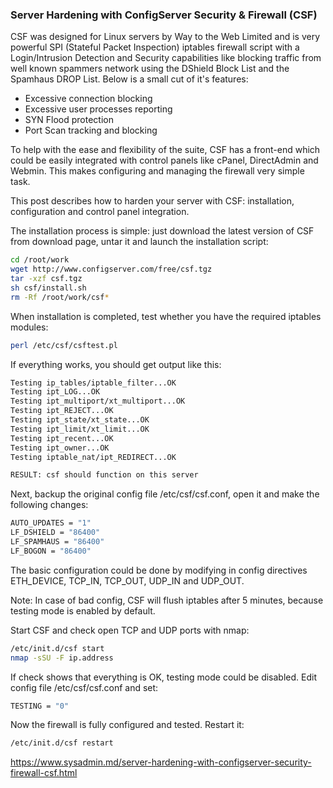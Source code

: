 ### Server Hardening with ConfigServer Security & Firewall (CSF)

CSF was designed for Linux servers by Way to the Web Limited and is very powerful SPI (Stateful Packet Inspection) iptables firewall script with a Login/Intrusion Detection and Security capabilities like blocking traffic from well known spammers network using the DShield Block List and the Spamhaus DROP List. Below is a small cut of it's features:

- Excessive connection blocking
- Excessive user processes reporting
- SYN Flood protection
- Port Scan tracking and blocking

To help with the ease and flexibility of the suite, CSF has a front-end which could be easily integrated with control panels like cPanel, DirectAdmin and Webmin. This makes configuring and managing the firewall very simple task.

This post describes how to harden your server with CSF: installation, configuration and control panel integration.

The installation process is simple: just download the latest version of CSF from download page, untar it and launch the installation script:

```sh
cd /root/work
wget http://www.configserver.com/free/csf.tgz
tar -xzf csf.tgz
sh csf/install.sh
rm -Rf /root/work/csf*
```

When installation is completed, test whether you have the required iptables modules:

```sh
perl /etc/csf/csftest.pl
```

If everything works, you should get output like this:

```sh
Testing ip_tables/iptable_filter...OK
Testing ipt_LOG...OK
Testing ipt_multiport/xt_multiport...OK
Testing ipt_REJECT...OK
Testing ipt_state/xt_state...OK
Testing ipt_limit/xt_limit...OK
Testing ipt_recent...OK
Testing ipt_owner...OK
Testing iptable_nat/ipt_REDIRECT...OK

RESULT: csf should function on this server
```

Next, backup the original config file /etc/csf/csf.conf, open it and make the following changes:

```sh
AUTO_UPDATES = "1"
LF_DSHIELD = "86400"
LF_SPAMHAUS = "86400"
LF_BOGON = "86400"
```

The basic configuration could be done by modifying in config directives ETH_DEVICE, TCP_IN, TCP_OUT, UDP_IN and UDP_OUT.

Note: In case of bad config, CSF will flush iptables after 5 minutes, because testing mode is enabled by default.

Start CSF and check open TCP and UDP ports with nmap:

```sh
/etc/init.d/csf start
nmap -sSU -F ip.address
```

If check shows that everything is OK, testing mode could be disabled. Edit config file /etc/csf/csf.conf and set:

```sh
TESTING = "0"
```

Now the firewall is fully configured and tested. Restart it:

```sh
/etc/init.d/csf restart
```

https://www.sysadmin.md/server-hardening-with-configserver-security-firewall-csf.html
